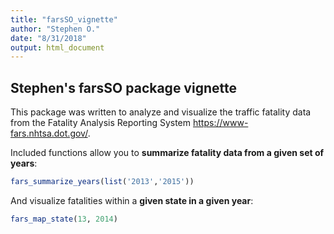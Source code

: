 ```yaml
---
title: "farsSO_vignette"
author: "Stephen O."
date: "8/31/2018"
output: html_document
---
```




## Stephen's farsSO package vignette

This package was written to analyze and visualize the traffic fatality data from 
the Fatality Analysis Reporting System <https://www-fars.nhtsa.dot.gov/>.

Included functions allow you to **summarize fatality data from a given set of years**:


```r
fars_summarize_years(list('2013','2015'))
```

And visualize fatalities within a **given state in a given year**:


```r
fars_map_state(13, 2014)
```

